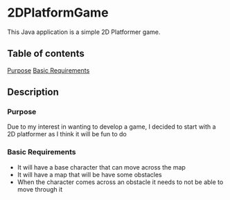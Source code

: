 # 2DPlatformGame
This Java application is a simple 2D Platformer game.

## Table of contents
[Purpose](#purpose)
[Basic Requirements](#basicrequirements)

## Description

### Purpose
Due to my interest in wanting to develop a game, I decided to start with a 2D platformer as I think it will be fun to do

### Basic Requirements
* It will have a base character that can move across the map
* It will have a map that will be have some obstacles
* When the character comes across an obstacle it needs to not be able to move through it
